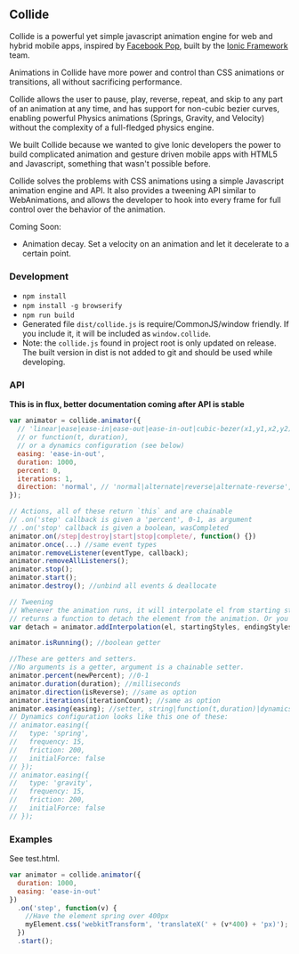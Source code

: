 Collide
--------

Collide is a powerful yet simple javascript animation engine for web and hybrid mobile apps, inspired by [Facebook Pop](https://github.com/facebook/pop), built by the [Ionic Framework](http://ionicframework.com/) team.

Animations in Collide have more power and control than CSS animations or transitions, all without sacrificing performance.

Collide allows the user to pause, play, reverse, repeat, and skip to any part of an animation at any time, and has support for non-cubic bezier curves, enabling powerful Physics animations (Springs, Gravity, and Velocity) without the complexity of a full-fledged physics engine.

We built Collide because we wanted to give Ionic developers the power to build complicated animation and gesture driven mobile apps with HTML5 and Javascript, something that wasn't possible before.

Collide solves the problems with CSS animations using a simple Javascript animation engine and API. It also provides a tweening API similar to WebAnimations, and allows the developer to hook into every frame for full control over the behavior of the animation.

Coming Soon:

- Animation decay. Set a velocity on an animation and let it decelerate to a certain point.

### Development

- `npm install`
- `npm install -g browserify`
- `npm run build`
- Generated file `dist/collide.js` is require/CommonJS/window friendly. If you include it, it will be included as `window.collide`.
- Note: the `collide.js` found in project root is only updated on release. The built version in dist is not added to git and should be used while developing.

### API

**This is in flux, better documentation coming after API is stable**

```js
var animator = collide.animator({
  // 'linear|ease|ease-in|ease-out|ease-in-out|cubic-bezer(x1,y1,x2,y2)',
  // or function(t, duration),
  // or a dynamics configuration (see below)
  easing: 'ease-in-out', 
  duration: 1000,
  percent: 0,
  iterations: 1,
  direction: 'normal', // 'normal|alternate|reverse|alternate-reverse',
});

// Actions, all of these return `this` and are chainable
// .on('step' callback is given a 'percent', 0-1, as argument
// .on('stop' callback is given a boolean, wasCompleted
animator.on(/step|destroy|start|stop|complete/, function() {})
animator.once(...) //same event types
animator.removeListener(eventType, callback);
animator.removeAllListeners();
animator.stop();
animator.start();
animator.destroy(); //unbind all events & deallocate

// Tweening
// Whenever the animation runs, it will interpolate el from starting styles to ending styles
// returns a function to detach the element from the animation. Or you can run destroy()
var detach = animator.addInterpolation(el, startingStyles, endingStyles); 

animator.isRunning(); //boolean getter

//These are getters and setters.
//No arguments is a getter, argument is a chainable setter.
animator.percent(newPercent); //0-1
animator.duration(duration); //milliseconds
animator.direction(isReverse); //same as option
animator.iterations(iterationCount); //same as option
animator.easing(easing); //setter, string|function(t,duration)|dynamicsConfiguration.
// Dynamics configuration looks like this one of these:
// animator.easing({
//   type: 'spring',
//   frequency: 15,
//   friction: 200,
//   initialForce: false
// });
// animator.easing({
//   type: 'gravity',
//   frequency: 15,
//   friction: 200,
//   initialForce: false
// });

```

### Examples

See test.html.

```js
var animator = collide.animator({
  duration: 1000,
  easing: 'ease-in-out'
})
  .on('step', function(v) {
    //Have the element spring over 400px
    myElement.css('webkitTransform', 'translateX(' + (v*400) + 'px)');
  })
  .start();
```
